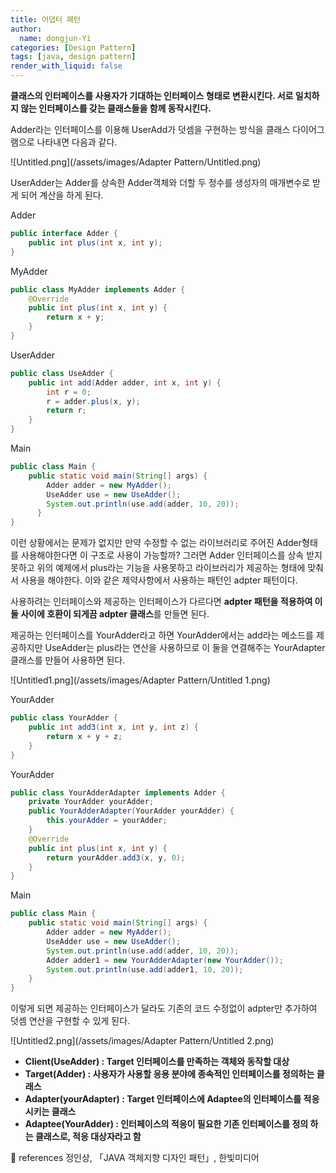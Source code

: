 ```yaml
---
title: 어댑터 패턴
author:
  name: dongjun-Yi
categories: [Design Pattern]
tags: [java, design pattern]
render_with_liquid: false
---
```

**클래스의 인터페이스를 사용자가 기대하는 인터페이스 형태로 변환시킨다. 서로 일치하지 않는 인터페이스를 갖는 클래스들을 함께 동작시킨다.**

Adder라는 인터페이스를 이용해 UserAdd가 덧셈을 구현하는 방식을 클래스 다이어그램으로 나타내면 다음과 같다.

![Untitled.png](/assets/images/Adapter Pattern/Untitled.png)

UserAdder는 Adder를 상속한 Adder객체와 더할 두 정수를 생성자의 매개변수로 받게 되어 계산을 하게 된다.

Adder

```java
public interface Adder {
    public int plus(int x, int y);
}
```

MyAdder

```java
public class MyAdder implements Adder {
    @Override
    public int plus(int x, int y) {
        return x + y;
    }
}
```

UserAdder

```java
public class UseAdder {
    public int add(Adder adder, int x, int y) {
        int r = 0;
        r = adder.plus(x, y);
        return r;
    }
}
```

Main

```java
public class Main {
    public static void main(String[] args) {
        Adder adder = new MyAdder();
        UseAdder use = new UseAdder();
        System.out.println(use.add(adder, 10, 20));
      }
}

```

이런 상황에서는 문제가 없지만 만약 수정할 수 없는 라이브러리로 주어진 Adder형태를 사용해야한다면 이 구조로 사용이 가능할까? 그러면 Adder 인터페이스를 상속 받지 못하고 위의 예제에서 plus라는 기능을 사용못하고 라이브러리가 제공하는 형태에 맞춰서 사용을 해야한다. 이와 같은 제약사항에서 사용하는 패턴인 adpter 패턴이다.

사용하려는 인터페이스와 제공하는 인터페이스가 다르다면 **adpter 패턴을 적용하여 이 둘 사이에 호환이 되게끔 adpter 클래스**를 만들면 된다.

제공하는 인터페이스를 YourAdder라고 하면 YourAdder에서는 add라는 메소드를 제공하지만 UseAdder는 plus라는 연산을 사용하므로  이 둘을 연결해주는 YourAdapter 클래스를 만들어 사용하면 된다.

![Untitled1.png](/assets/images/Adapter Pattern/Untitled 1.png)

YourAdder

```java
public class YourAdder {
    public int add3(int x, int y, int z) {
        return x + y + z;
    }
}
```

YourAdder

```java
public class YourAdderAdapter implements Adder {
    private YourAdder yourAdder;
    public YourAdderAdapter(YourAdder yourAdder) {
        this.yourAdder = yourAdder;
    }
    @Override
    public int plus(int x, int y) {
        return yourAdder.add3(x, y, 0);
    }
}
```

Main

```java
public class Main {
    public static void main(String[] args) {
        Adder adder = new MyAdder();
        UseAdder use = new UseAdder();
        System.out.println(use.add(adder, 10, 20));
        Adder adder1 = new YourAdderAdapter(new YourAdder());
        System.out.println(use.add(adder1, 10, 20));
    }
}
```

이렇게 되면 제공하는 인터페이스가 달라도 기존의 코드 수정없이 adpter만 추가하여 덧셈 연산을 구현할 수 있게 된다.

![Untitled2.png](/assets/images/Adapter Pattern/Untitled 2.png)

- **Client(UseAdder) : Target 인터페이스를 만족하는 객체와 동작할 대상**
- **Target(Adder) : 사용자가 사용할 응용 분야에 종속적인 인터페이스를 정의하는 클래스**
- **Adapter(yourAdapter) : Target 인터페이스에 Adaptee의 인터페이스를 적응 시키는 클래스**
- **Adaptee(YourAdder) : 인터페이스의 적응이 필요한 기존 인터페이스를 정의 하는 클래스로, 적응 대상자라고 함**

<aside>
📖 references                                                                                                                                     정인상, 「JAVA 객체지향 디자인 패턴」, 한빛미디어

</aside>